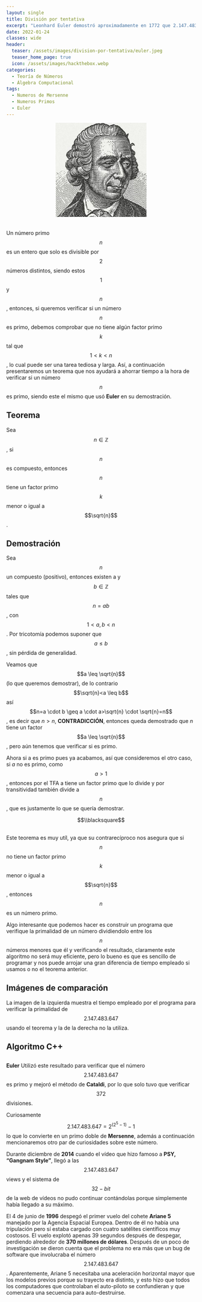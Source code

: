 ```yaml
---
layout: single
title: División por tentativa
excerpt: "Leonhard Euler demostró aproximadamente en 1772 que 2.147.483.647 es un numero primo y le mando una carta a Daniel Bernoulli informandole de su prueba, ¿Cómo fue que lo hizo con las limitaciones de su epoca para realizar cálculos?"
date: 2022-01-24
classes: wide
header:
  teaser: /assets/images/division-por-tentativa/euler.jpeg
  teaser_home_page: true
  icon: /assets/images/hackthebox.webp
categories:
  - Teoría de Números
  - Álgebra Computacional
tags:  
  - Numeros de Mersenne
  - Numeros Primos
  - Euler
---
```


<center> <img src="/assets/images/division-por-tentativa/euler.jpeg"> </center>
<br>

Un número primo $$n$$ es un entero que solo es divisible por $$2$$ números distintos, siendo estos $$1$$ y $$n$$, entonces, si queremos verificar si un número $$n$$ es primo, debemos comprobar que no tiene algún factor primo $$k$$ tal que $$1<k<n$$, lo cual puede ser una tarea tediosa y larga. Así, a continuación presentaremos un teorema que nos ayudará a ahorrar tiempo a la hora de verificar si un número $$n$$ es primo, siendo este el mismo que usó **Euler** en su demostración.

## Teorema
Sea $$n\in\mathbb{Z}$$, si $$n$$ es compuesto, entonces $$n$$ tiene un factor primo $$k$$ menor o igual a $$\sqrt{n}$$.

## Demostración

Sea $$n$$ un compuesto (positivo), entonces existen a y $$b \in \mathbb{Z}$$ tales que $$n=a b$$, con $$1<a, b<n$$. Por tricotomía podemos suponer que $$a \leq b$$, sin pérdida de generalidad.

Veamos que $$a \leq \sqrt{n}$$ (lo que queremos demostrar), de lo contrario $$\sqrt{n}<a \leq b$$ así $$n=a \cdot b \geq a \cdot a>\sqrt{n} \cdot \sqrt{n}=n$$, es decir que $n>n$, **CONTRADICCIÓN**, entonces queda demostrado que $n$ tiene un factor $$a \leq \sqrt{n}$$, pero aún tenemos que verificar si es primo.

Ahora si a es primo pues ya acabamos, así que consideremos el otro caso, si $a$ no es primo, como $$a>1$$, entonces por el TFA a tiene un factor primo que lo divide y por transitividad también divide a $$n$$, que es justamente lo que se quería demostrar.

$$\\blacksquare$$

##  

Este teorema es muy utíl, ya que su contrarecíproco nos asegura que si $$n$$ no tiene un factor primo $$k$$ menor o igual a $$\sqrt{n}$$, entonces $$n$$ es un número primo.

Algo interesante que podemos hacer es construir un programa que verifique la primalidad de un número dividiendolo entre los $$n$$ números menores que él y verificando el resultado, claramente este algoritmo no será muy eficiente, pero lo bueno es que es sencillo de programar y nos puede arrojar una gran diferencia de tiempo empleado si usamos o no el teorema anterior.

## Imágenes de comparación

La imagen de la izquierda muestra el tiempo empleado por el programa para verificar la primalidad de $$2.147.483.647$$ usando el teorema y la de la derecha no la utiliza.

## Algoritmo C++

## 

**Euler** Utilizó este resultado para verificar que el número $$2.147.483.647$$ es primo y mejoró el método de **Cataldi**, por lo que solo tuvo que verificar $$372$$ divisiones.

Curiosamente $$2.147.483.647 = 2^{(2^{5}-1)}-1$$ lo que lo convierte en un primo doble de **Mersenne**, además a continuación mencionaremos otro par de curiosidades sobre este número.

Durante diciembre de **2014** cuando el vídeo que hizo famoso a **PSY, “Gangnam Style”**, llegó a las $$2.147.483.647$$ views y el sistema de $$32-bit$$ de la web de vídeos no pudo continuar contándolas porque simplemente había llegado a su máximo. 

El 4 de junio de **1996** despegó el primer vuelo del cohete **Ariane 5** manejado por la Agencia Espacial Europea. Dentro de él no había una tripulación pero sí estaba cargado con cuatro satélites científicos muy costosos. El vuelo explotó apenas 39 segundos después de despegar, perdiendo alrededor de **370 millones de dólares**. Después de un poco de investigación se dieron cuenta que el problema no era más que un bug de software que involucraba el número $$2.147.483.647$$. Aparentemente, Ariane 5 necesitaba una aceleración horizontal mayor que los modelos previos porque su trayecto era distinto, y esto hizo que todos los computadores que controlaban el auto-piloto se confundieran y que comenzara una secuencia para auto-destruirse. 
